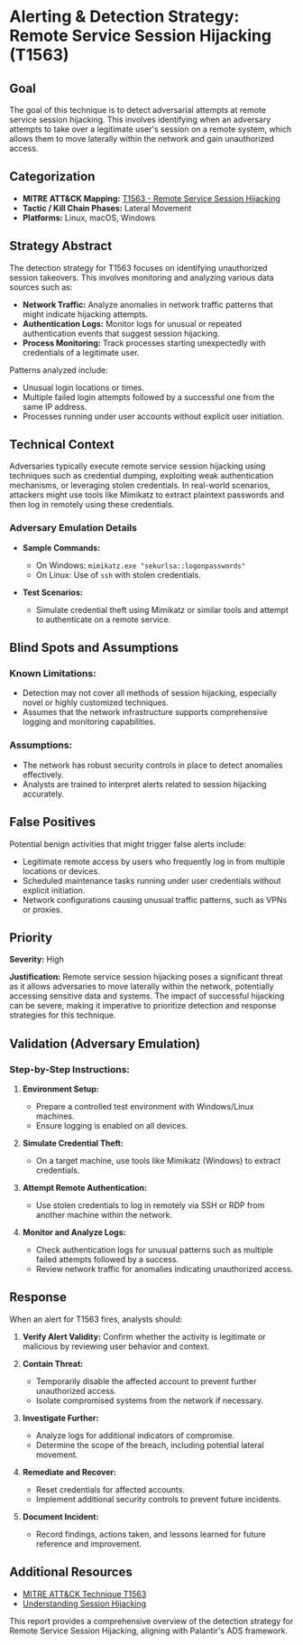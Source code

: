 # Alerting & Detection Strategy: Remote Service Session Hijacking (T1563)

## Goal
The goal of this technique is to detect adversarial attempts at remote service session hijacking. This involves identifying when an adversary attempts to take over a legitimate user's session on a remote system, which allows them to move laterally within the network and gain unauthorized access.

## Categorization

- **MITRE ATT&CK Mapping:** [T1563 - Remote Service Session Hijacking](https://attack.mitre.org/techniques/T1563)
- **Tactic / Kill Chain Phases:** Lateral Movement
- **Platforms:** Linux, macOS, Windows

## Strategy Abstract

The detection strategy for T1563 focuses on identifying unauthorized session takeovers. This involves monitoring and analyzing various data sources such as:

- **Network Traffic:** Analyze anomalies in network traffic patterns that might indicate hijacking attempts.
- **Authentication Logs:** Monitor logs for unusual or repeated authentication events that suggest session hijacking.
- **Process Monitoring:** Track processes starting unexpectedly with credentials of a legitimate user.

Patterns analyzed include:
- Unusual login locations or times.
- Multiple failed login attempts followed by a successful one from the same IP address.
- Processes running under user accounts without explicit user initiation.

## Technical Context

Adversaries typically execute remote service session hijacking using techniques such as credential dumping, exploiting weak authentication mechanisms, or leveraging stolen credentials. In real-world scenarios, attackers might use tools like Mimikatz to extract plaintext passwords and then log in remotely using these credentials.

### Adversary Emulation Details
- **Sample Commands:** 
  - On Windows: `mimikatz.exe "sekurlsa::logonpasswords"`
  - On Linux: Use of `ssh` with stolen credentials.
  
- **Test Scenarios:**
  - Simulate credential theft using Mimikatz or similar tools and attempt to authenticate on a remote service.

## Blind Spots and Assumptions

### Known Limitations:
- Detection may not cover all methods of session hijacking, especially novel or highly customized techniques.
- Assumes that the network infrastructure supports comprehensive logging and monitoring capabilities.

### Assumptions:
- The network has robust security controls in place to detect anomalies effectively.
- Analysts are trained to interpret alerts related to session hijacking accurately.

## False Positives

Potential benign activities that might trigger false alerts include:

- Legitimate remote access by users who frequently log in from multiple locations or devices.
- Scheduled maintenance tasks running under user credentials without explicit initiation.
- Network configurations causing unusual traffic patterns, such as VPNs or proxies.

## Priority
**Severity:** High

**Justification:** Remote service session hijacking poses a significant threat as it allows adversaries to move laterally within the network, potentially accessing sensitive data and systems. The impact of successful hijacking can be severe, making it imperative to prioritize detection and response strategies for this technique.

## Validation (Adversary Emulation)

### Step-by-Step Instructions:

1. **Environment Setup:**
   - Prepare a controlled test environment with Windows/Linux machines.
   - Ensure logging is enabled on all devices.

2. **Simulate Credential Theft:**
   - On a target machine, use tools like Mimikatz (Windows) to extract credentials.
   
3. **Attempt Remote Authentication:**
   - Use stolen credentials to log in remotely via SSH or RDP from another machine within the network.

4. **Monitor and Analyze Logs:**
   - Check authentication logs for unusual patterns such as multiple failed attempts followed by a success.
   - Review network traffic for anomalies indicating unauthorized access.

## Response

When an alert for T1563 fires, analysts should:

1. **Verify Alert Validity:** Confirm whether the activity is legitimate or malicious by reviewing user behavior and context.
2. **Contain Threat:**
   - Temporarily disable the affected account to prevent further unauthorized access.
   - Isolate compromised systems from the network if necessary.
   
3. **Investigate Further:**
   - Analyze logs for additional indicators of compromise.
   - Determine the scope of the breach, including potential lateral movement.

4. **Remediate and Recover:**
   - Reset credentials for affected accounts.
   - Implement additional security controls to prevent future incidents.

5. **Document Incident:**
   - Record findings, actions taken, and lessons learned for future reference and improvement.

## Additional Resources

- [MITRE ATT&CK Technique T1563](https://attack.mitre.org/techniques/T1563)
- [Understanding Session Hijacking](https://owasp.org/www-community/attacks/Session_hijacking)

This report provides a comprehensive overview of the detection strategy for Remote Service Session Hijacking, aligning with Palantir's ADS framework.